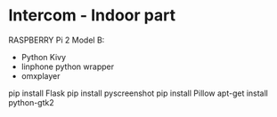 Intercom - Indoor part
======================

RASPBERRY Pi 2 Model B:
 - Python Kivy
 - linphone python wrapper
 - omxplayer


pip install Flask
pip install pyscreenshot
pip install Pillow
apt-get install python-gtk2